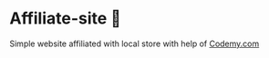 # Affiliate-site :money_mouth_face:                         
Simple website affiliated with local store
 with help of <a href="http://johnelder.com/">Codemy.com</a>

